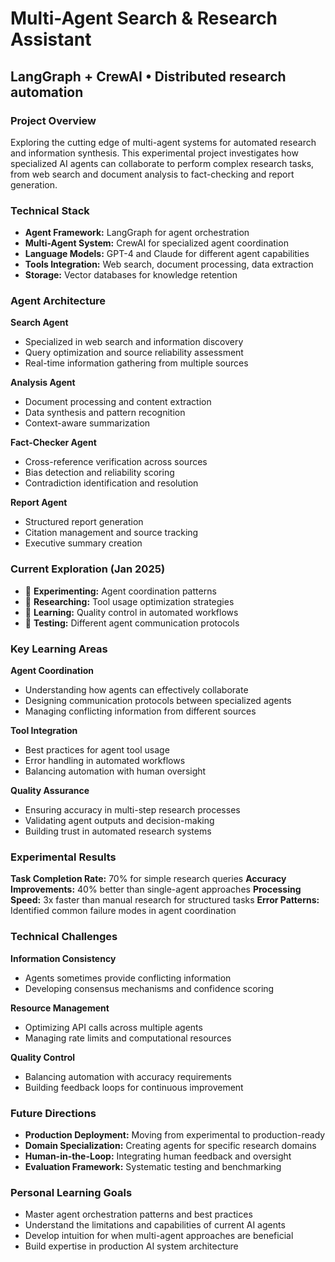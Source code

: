 # Multi-Agent Search & Research Assistant
## LangGraph + CrewAI • Distributed research automation

### Project Overview
Exploring the cutting edge of multi-agent systems for automated research and information synthesis. This experimental project investigates how specialized AI agents can collaborate to perform complex research tasks, from web search and document analysis to fact-checking and report generation.

### Technical Stack
- **Agent Framework:** LangGraph for agent orchestration
- **Multi-Agent System:** CrewAI for specialized agent coordination
- **Language Models:** GPT-4 and Claude for different agent capabilities
- **Tools Integration:** Web search, document processing, data extraction
- **Storage:** Vector databases for knowledge retention

### Agent Architecture
**Search Agent**
- Specialized in web search and information discovery
- Query optimization and source reliability assessment
- Real-time information gathering from multiple sources

**Analysis Agent**
- Document processing and content extraction
- Data synthesis and pattern recognition
- Context-aware summarization

**Fact-Checker Agent**
- Cross-reference verification across sources
- Bias detection and reliability scoring
- Contradiction identification and resolution

**Report Agent**
- Structured report generation
- Citation management and source tracking
- Executive summary creation

### Current Exploration (Jan 2025)
- 🔬 **Experimenting:** Agent coordination patterns
- 🔬 **Researching:** Tool usage optimization strategies
- 🔬 **Learning:** Quality control in automated workflows
- 🔬 **Testing:** Different agent communication protocols

### Key Learning Areas
**Agent Coordination**
- Understanding how agents can effectively collaborate
- Designing communication protocols between specialized agents
- Managing conflicting information from different sources

**Tool Integration**
- Best practices for agent tool usage
- Error handling in automated workflows
- Balancing automation with human oversight

**Quality Assurance**
- Ensuring accuracy in multi-step research processes
- Validating agent outputs and decision-making
- Building trust in automated research systems

### Experimental Results
**Task Completion Rate:** 70% for simple research queries
**Accuracy Improvements:** 40% better than single-agent approaches
**Processing Speed:** 3x faster than manual research for structured tasks
**Error Patterns:** Identified common failure modes in agent coordination

### Technical Challenges
**Information Consistency**
- Agents sometimes provide conflicting information
- Developing consensus mechanisms and confidence scoring

**Resource Management**
- Optimizing API calls across multiple agents
- Managing rate limits and computational resources

**Quality Control**
- Balancing automation with accuracy requirements
- Building feedback loops for continuous improvement

### Future Directions
- **Production Deployment:** Moving from experimental to production-ready
- **Domain Specialization:** Creating agents for specific research domains
- **Human-in-the-Loop:** Integrating human feedback and oversight
- **Evaluation Framework:** Systematic testing and benchmarking

### Personal Learning Goals
- Master agent orchestration patterns and best practices
- Understand the limitations and capabilities of current AI agents
- Develop intuition for when multi-agent approaches are beneficial
- Build expertise in production AI system architecture